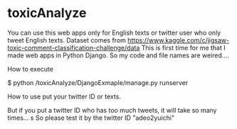 # toxicAnalyze
You can use this web apps only for English texts or twitter user who only tweet English texts.
Dataset comes from https://www.kaggle.com/c/jigsaw-toxic-comment-classification-challenge/data
This is first time for me that I made web apps in Python Django.
So my code and file names are weired....

How to execute

$ python /toxicAnalyze/DjangoExmaple/manage.py runserver

How to use
put your twitter ID or texts.

But if you put a twitter ID who has too much tweets, it will take so many times...
s
So please test it by the twitter ID "adeo2yuichi"